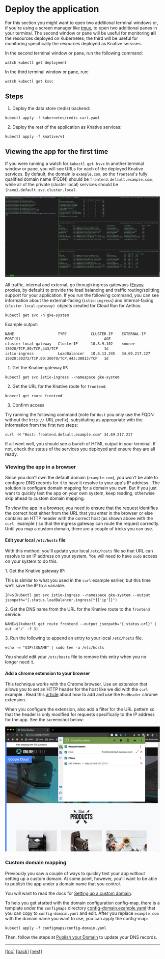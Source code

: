# Deploy the application

For this section you might want to open two additional terminal windows or, if you're using a screen manager like [tmux], to open two additional panes in your terminal. The second window or pane will be useful for monitoring **all** the resources deployed on Kubernetes; the third will be useful for monitoring specifically the resources deployed as Knative services.

In the second terminal window or pane, run the following command:

```
watch kubectl get deployment
```

In the third terminal window or pane, run:


```
watch kubectl get ksvc
```

## Steps

1. Deploy the data store (redis) backend:

```
kubectl apply -f kubernetes/redis-cart.yaml
```

2. Deploy the rest of the application as Knative services:

```
kubectl apply -f knative/v1
```

## Viewing the app for the first time

If you were running a watch for `kubectl get ksvc` in another terminal window or pane, you will see URLs for each of the deployed Knative services. By default, the domain is `example.com`, so the `frontend`'s fully qualified domain name (FQDN) should be  `frontend.default.example.com`, while all of the private (cluster local) services should be `{name}.default.svc.cluster.local`.

![deployed v1](assets/terminal-deployed-v1.png)

All traffic, internal and external, go through ingress gateways ([Envoy] proxies, by default) to provide the load balancing and traffic routing/splitting support for your application. If you run the following command, you can see information about the external-facing (`istio-ingress`) and internal-facing (`cluster-local-gateway) `objects created for Cloud Run for Anthos.

```
kubectl get svc -n gke-system
```

Example output:

```
NAME                    TYPE           CLUSTER-IP    EXTERNAL-IP     PORT(S)                                      AGE
cluster-local-gateway   ClusterIP      10.8.9.102    <none>          15020/TCP,80/TCP,443/TCP                     1d
istio-ingress           LoadBalancer   10.8.13.245   34.69.217.227   15020:30372/TCP,80:30070/TCP,443:30813/TCP   1d
```

1. Get the Knative gateway IP:

```
kubectl get svc istio-ingress --namespace gke-system
```

2. Get the URL for the Knative route for `frontend`:

```
kubectl get route frontend
```

3. Confirm access

Try running the following command (note for `Host` you only use the FQDN without the `http://` URL prefix), substituting as appropriate with the information from the first two steps:

```
curl -H "Host: frontend.default.example.com" 34.69.217.227
```


If all went well, you should see a bunch of HTML output in your terminal. If not, check the status of the services you deployed and ensure they are all ready.

### Viewing the app in a browser

Since you don't own the default domain (`example.com`), you won't be able to configure DNS records for it to have it resolve to your app's IP address . The solution is configure domain mapping for a domain you own. But if you just want to quickly test the app on your own system, keep reading, otherwise skip ahead to custom domain mapping.

To view the app in a browser, you need to ensure that the request identifies the correct host either from the URL that you enter in the browser or else contains an HTTP header with the correct host (as shown above with the `curl ` example ) so that the ingress gateway can route the request correctly. Until you map a custom domain, there are a couple of tricks you can use.
  
#### Edit your local `/etc/hosts` file

With this method, you'll update your local `/etc/hosts` file so that URL can resolve to an IP address on your system. You will need to have `sudo` access on your system to do this.

1\. Get the Knative gateway IP:

This is similar to what you used in the `curl` example earlier, but this time we'll save the IP to a variable.

```
IP=$(kubectl get svc istio-ingress --namespace gke-system --output jsonpath="{.status.loadBalancer.ingress[*]['ip']}")
```

2\. Get the DNS name from the URL for the Knative route to the `frontend
 ` service:

```
NAME=$(kubectl get route frontend --output jsonpath="{.status.url}" | cut -d'/' -f 3)
```

3\. Run the following to append an entry to your local `/etc/hosts` file.

```
echo -e "$IP\t$NAME" | sudo tee -a /etc/hosts
```

You should edit your `/etc/hosts` file to remove this entry when you no longer need it.

#### Add a chrome extension to your browser

This technique works with the Chrome browser. Use an extension that allows
 you to set an HTTP header for the host like we did with the `curl` example
 . Read this [article] about how to add and use the `ModHeader` chrome extension.

When you configure the extension, also add a filter for the URL pattern so
 that the header is only modified for requests specifically to the IP address
 for the app. See the screenshot below:

![ModHeader extension](assets/modheader-extension.png)

### Custom domain mapping

Previously you saw a couple of ways to quickly test your app without setting up a custom domain. At some point, however, you'll want to be able to publish the app under a domain name that you control.

You will want to read the docs for [Setting up a custom domain].

To help you get started with the domain configuration config-map, there is a template under the `configmaps` directory [config-domain.example.yaml](configmaps/config-domain.example.yaml) that you can copy to `config-domain.yaml` and edit. After you replace `example.com` with the domain name you want to use, you can apply the config-map:
    
```
kubectl apply -f configmaps/config-domain.yaml
```
  
Then, follow the steps at [Publish your Domain] to update your DNS records.


[article]: https://infoheap.com/chrome-add-custom-http-request-headers/
[Envoy]: https://envoyproxy.io/
[Publish your Domain]: https://knative.dev/docs/serving/using-a-custom-domain/#publish-your-domain
[Setting up a custom domain]: https://knative.dev/docs/serving/using-a-custom-domain/
[tmux]: https://github.com/tmux/tmux/wiki

---
[[toc]](README.md) [[back]](03-knative-configuration.md) [[next]](05-autoscaling.md)
